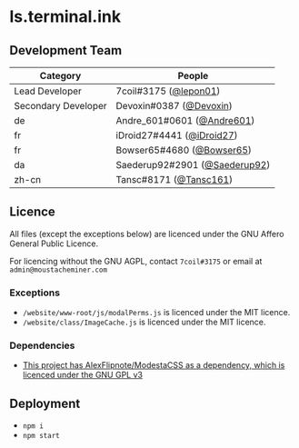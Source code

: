 # ls.terminal.ink

## Development Team
Category            | People
------------------- | --------------------------
Lead Developer      | 7coil#3175 ([@lepon01](https://github.com/lepon01))
Secondary Developer | Devoxin#0387 ([@Devoxin](https://github.com/Devoxin))
de                  | Andre_601#0601 ([@Andre601](https://github.com/Andre601))
fr                  | iDroid27#4441 ([@iDroid27](https://github.com/iDroid27))
fr                  | Bowser65#4680 ([@Bowser65](https://github.com/Bowser65))
da                  | Saederup92#2901 ([@Saederup92](https://github.com/Saederup92))
zh-cn               | Tansc#8171 ([@Tansc161](https://github.com/Tansc161))

## Licence
All files (except the exceptions below) are licenced under the GNU Affero General Public Licence.

For licencing without the GNU AGPL, contact `7coil#3175` or email at `admin@moustacheminer.com`

### Exceptions
- `/website/www-root/js/modalPerms.js` is licenced under the MIT licence.
- `/website/class/ImageCache.js` is licenced under the MIT licence.

### Dependencies
- [This project has AlexFlipnote/ModestaCSS as a dependency, which is licenced under the GNU GPL v3](https://github.com/AlexFlipnote/ModestaCSS/blob/master/LICENSE)

## Deployment
- `npm i`
- `npm start`
